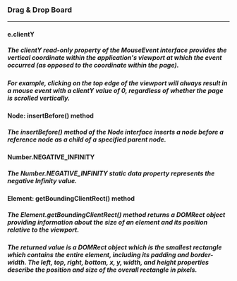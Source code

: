 ### Drag & Drop Board
___

#### e.clientY
##### The clientY read-only property of the MouseEvent interface provides the vertical coordinate within the application's viewport at which the event occurred (as opposed to the coordinate within the page).
##### For example, clicking on the top edge of the viewport will always result in a mouse event with a clientY value of 0, regardless of whether the page is scrolled vertically.

#### Node: insertBefore() method
##### The insertBefore() method of the Node interface inserts a node before a reference node as a child of a specified parent node.

#### Number.NEGATIVE_INFINITY
##### The Number.NEGATIVE_INFINITY static data property represents the negative Infinity value. 

#### Element: getBoundingClientRect() method
##### The Element.getBoundingClientRect() method returns a DOMRect object providing information about the size of an element and its position relative to the viewport.
##### The returned value is a DOMRect object which is the smallest rectangle which contains the entire element, including its padding and border-width. The left, top, right, bottom, x, y, width, and height properties describe the position and size of the overall rectangle in pixels.

